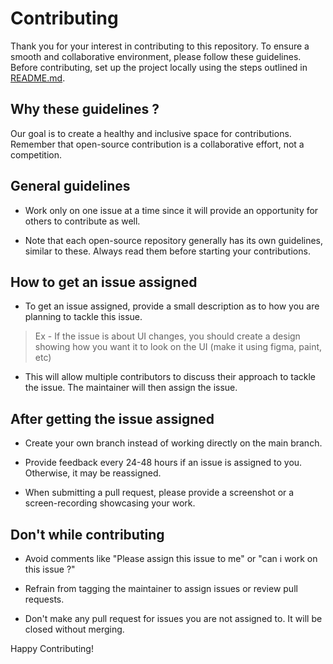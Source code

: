 # Contributing

Thank you for your interest in contributing to this repository. To ensure a smooth and collaborative environment, please follow these guidelines. Before contributing, set up the project locally using the steps outlined in [README.md](./README.md).

## Why these guidelines ?

Our goal is to create a healthy and inclusive space for contributions. Remember that open-source contribution is a collaborative effort, not a competition.

## General guidelines

- Work only on one issue at a time since it will provide an opportunity for others to contribute as well.

- Note that each open-source repository generally has its own guidelines, similar to these. Always read them before starting your contributions.

## How to get an issue assigned

- To get an issue assigned, provide a small description as to how you are planning to tackle this issue.

> Ex - If the issue is about UI changes, you should create a design showing how you want it to look on the UI (make it using figma, paint, etc)

- This will allow multiple contributors to discuss their approach to tackle the issue. The maintainer will then assign the issue.

## After getting the issue assigned

- Create your own branch instead of working directly on the main branch.

- Provide feedback every 24-48 hours if an issue is assigned to you. Otherwise, it may be reassigned.

- When submitting a pull request, please provide a screenshot or a screen-recording showcasing your work.

## Don't while contributing

- Avoid comments like "Please assign this issue to me" or "can i work on this issue ?"

- Refrain from tagging the maintainer to assign issues or review pull requests.

- Don't make any pull request for issues you are not assigned to. It will be closed without merging.

Happy Contributing!